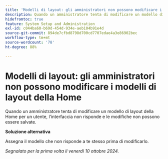 ```yaml
---
title: 'Modelli di layout: gli amministratori non possono modificare i modelli di layout della Home'
description: Quando un amministratore tenta di modificare un modello di layout della Home per un utente, l’interfaccia non risponde e le modifiche non possono essere salvate.
hidefromtoc: true
feature: System Setup and Administration
exl-id: c044ba60-b69d-454d-934e-aeb104b91e4d
source-git-commit: 894de7cfbd8798d700cd7707edae4a3e86902bec
workflow-type: tm+mt
source-wordcount: '78'
ht-degree: 88%

---
```


# Modelli di layout: gli amministratori non possono modificare i modelli di layout della Home

Quando un amministratore tenta di modificare un modello di layout della Home per un utente, l’interfaccia non risponde e le modifiche non possono essere salvate.

**Soluzione alternativa**

Assegna il modello che non risponde a te stesso prima di modificarlo.

_Segnalato per la prima volta il venerdì 10 ottobre 2024._
